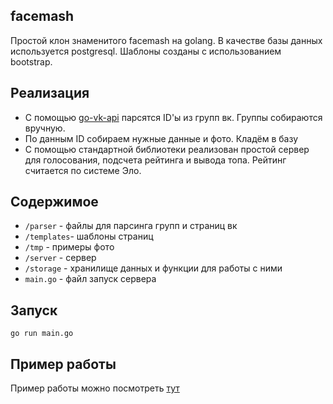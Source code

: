 ## facemash
Простой клон знаменитого facemash на golang. В качестве базы данных используется postgresql. Шаблоны созданы с использованием bootstrap. 
## Реализация
+ С помощью [go-vk-api](https://github.com/himidori/golang-vk-api/) парсятся ID'ы из групп вк. Группы собираются вручную.
+ По данным ID собираем нужные данные и фото. Кладём в базу
+ С помощью стандартной библиотеки реализован простой сервер для голосования, подсчета рейтинга и вывода топа. Рейтинг считается по системе Эло.
## Содержимое
 * `/parser`  - файлы для парсинга групп и страниц вк
 * `/templates`- шаблоны страниц
 * `/tmp` - примеры фото
 * `/server` - сервер
 * `/storage` - хранилище данных и функции для работы с ними
 * `main.go` - файл запуск сервера
 ## Запуск
  `go run main.go`
 ## Пример работы 
 Пример работы можно посмотреть [тут](https://floating-retreat-81137.herokuapp.com/)
